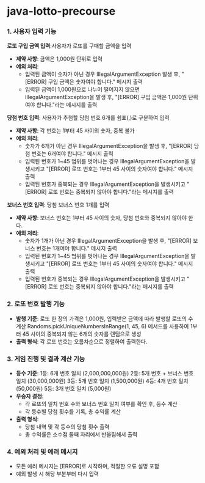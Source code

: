 # java-lotto-precourse

### 1. 사용자 입력 기능
**로또 구입 금액 입력**:사용자가 로또를 구매할 금액을 입력
- **제약 사항**: 금액은 1,000원 단위로 입력
- **예외 처리**:
  - 입력된 금액이 숫자가 아닌 경우 IllegalArgumentException 발생 후, "[ERROR] 구입 금액은 숫자여야 합니다." 메시지 출력
  - 입력된 금액이 1,000원으로 나누어 떨어지지 않으면 IllegalArgumentException을 발생 후, "[ERROR] 구입 금액은 1,000원 단위여야 합니다."라는 메시지를 출력
  
**당첨 번호 입력**: 사용자가 추첨할 당첨 번호 6개를 쉼표(,)로 구분하여 입력
- **제약 사항**: 각 번호는 1부터 45 사이의 숫자, 중복 불가
- **예외 처리**: 
  - 숫자가 6개가 아닌 경우 IllegalArgumentException을 발생 후, "[ERROR] 당첨 번호는 6개여야 합니다." 메시지 출력
  - 입력된 번호가 1~45 범위를 벗어나는 경우 IllegalArgumentException을 발생시키고 "[ERROR] 로또 번호는 1부터 45 사이의 숫자여야 합니다." 메시지 출력
  - 입력된 번호가 중복되는 경우 IllegalArgumentException을 발생시키고 "[ERROR] 로또 번호는 중복되지 않아야 합니다."라는 메시지를 출력

**보너스 번호 입력**: 당첨 보너스 번호 1개를 입력
- **제약 사항**: 보너스 번호는 1부터 45 사이의 숫자, 당첨 번호와 중복되지 않아야 한다.
- **예외 처리**: 
  - 숫자가 1개가 아닌 경우 IllegalArgumentException을 발생 후, "[ERROR] 보너스 번호는 1개여야 합니다." 메시지 출력
  - 입력된 번호가 1~45 범위를 벗어나는 경우 IllegalArgumentException을 발생시키고 "[ERROR] 로또 번호는 1부터 45 사이의 숫자여야 합니다." 메시지 출력
  - 입력된 번호가 중복되는 경우 IllegalArgumentException을 발생시키고 "[ERROR] 로또 번호는 중복되지 않아야 합니다."라는 메시지를 출력

### 2. 로또 번호 발행 기능
- **발행 기준**: 로또 한 장의 가격은 1,000원, 입력받은 금액에 따라 발행할 로또의 수 계산
Randoms.pickUniqueNumbersInRange(1, 45, 6) 메서드를 사용하여 1부터 45 사이의 중복되지 않는 6개의 숫자를 랜덤으로 생성
- **출력 형식**: 각 로또 번호는 오름차순으로 정렬하여 출력한다.

### 3. 게임 진행 및 결과 계산 기능
- **등수 기준**:
  1등: 6개 번호 일치 (2,000,000,000원)
  2등: 5개 번호 + 보너스 번호 일치 (30,000,000원)
  3등: 5개 번호 일치 (1,500,000원)
  4등: 4개 번호 일치 (50,000원)
  5등: 3개 번호 일치 (5,000원)
- **우승자 결정**:
  - 각 로또의 일치 번호 수와 보너스 번호 일치 여부를 확인 후, 등수 계산
  - 각 등수별 당첨 횟수를 기록, 총 수익률 계산
- **출력 형식**:
  - 당첨 내역 및 각 등수의 당첨 횟수 출력
  - 총 수익률은 소수점 둘째 자리에서 반올림해서 출력

### 4. 예외 처리 및 에러 메시지
- 모든 에러 메시지는 [ERROR]로 시작하며, 적절한 오류 설명 포함
- 예외 발생 시 해당 부분부터 다시 입력

